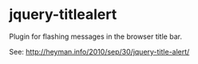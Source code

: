 # jquery-titlealert
Plugin for flashing messages in the browser title bar.

See: http://heyman.info/2010/sep/30/jquery-title-alert/
